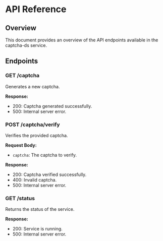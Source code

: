 # API Reference

## Overview
This document provides an overview of the API endpoints available in the captcha-ds service.

## Endpoints

### GET /captcha
Generates a new captcha.

**Response:**
- 200: Captcha generated successfully.
- 500: Internal server error.

### POST /captcha/verify
Verifies the provided captcha.

**Request Body:**
- `captcha`: The captcha to verify.

**Response:**
- 200: Captcha verified successfully.
- 400: Invalid captcha.
- 500: Internal server error.

### GET /status
Returns the status of the service.

**Response:**
- 200: Service is running.
- 500: Internal server error.
